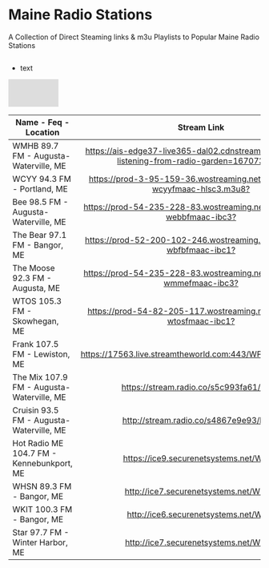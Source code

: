 # Maine Radio Stations
A Collection of Direct Steaming links & m3u Playlists to Popular Maine Radio Stations

<svg width="100" height="100" xmlns="http://www.w3.org/2000/svg">
<foreignObject width="100" height="100">
    <div xmlns="http://www.w3.org/1999/xhtml">
        <ul>
            <li>text</li>
        </ul>
        <embed src="https://github.com/AlecMcCutcheon/MaineRadioStations/raw/main/Stations/Bee%2098.5%20FM%20-%20Augusta-Waterville%2C%20ME.m3u"> 
    </div>
</foreignObject>
</svg>

| Name - Feq - Location                     | Stream Link                                                                                    |
| ----------------------------------------- |:----------------------------------------------------------------------------------------------:|
| WMHB 89.7 FM - Augusta-Waterville, ME     | <https://ais-edge37-live365-dal02.cdnstream.com/a46702?listening-from-radio-garden=1670737978> | 
| WCYY 94.3 FM - Portland, ME               | <https://prod-3-95-159-36.wostreaming.net/townsquare-wcyyfmaac-hlsc3.m3u8?>                    |
| Bee 98.5 FM - Augusta-Waterville, ME      | <https://prod-54-235-228-83.wostreaming.net/townsquare-webbfmaac-ibc3?>                        |
| The Bear 97.1 FM - Bangor, ME             | <https://prod-52-200-102-246.wostreaming.net/blueberry-wbfbfmaac-ibc1?>                        |
| The Moose 92.3 FM - Augusta, ME           | <https://prod-54-235-228-83.wostreaming.net/townsquare-wmmefmaac-ibc3?>                        |
| WTOS 105.3 FM - Skowhegan, ME             | <https://prod-54-82-205-117.wostreaming.net/blueberry-wtosfmaac-ibc1?>                         |
| Frank 107.5 FM - Lewiston, ME             | <https://17563.live.streamtheworld.com:443/WFNK_FMAAC.aac>                                     |
| The Mix 107.9 FM - Augusta-Waterville, ME | <https://stream.radio.co/s5c993fa61/listen>                                                    |
| Cruisin 93.5 FM - Augusta-Waterville, ME  | <http://stream.radio.co/s4867e9e93/listen>                                                     |
| Hot Radio ME 104.7 FM - Kennebunkport, ME | <https://ice9.securenetsystems.net/WHTP>                                                       | 
| WHSN 89.3 FM - Bangor, ME                 | <http://ice7.securenetsystems.net/WHSN>                                                        |
| WKIT 100.3 FM - Bangor, ME                | <http://ice6.securenetsystems.net/WKIT>                                                        |
| Star 97.7 FM - Winter Harbor, ME          | <http://ice7.securenetsystems.net/WNSX>                                                        | 
